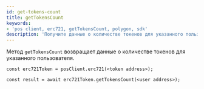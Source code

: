 ```yaml
---
id: get-tokens-count
title: getTokensCount
keywords:
- 'pos client, erc721, getTokensCount, polygon, sdk'
description: 'Получите данные о количестве токенов для указанного пользователя.'
---
```


Метод `getTokensCount` возвращает данные о количестве токенов для указанного пользователя.

```
const erc721Token = posClient.erc721(<token address>);

const result = await erc721Token.getTokensCount(<user address>);

```
